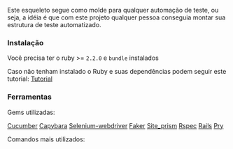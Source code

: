 Este esqueleto segue como molde para qualquer automação de teste, ou seja, a idéia é que com este projeto qualquer pessoa conseguia montar sua estrutura de teste automatizado.

### Instalação
Você precisa ter o ruby >= `2.2.0` e  `bundle` instalados

Caso não tenham instalado o Ruby e suas dependências podem seguir este tutorial:
[Tutorial](https://github.com/MyPersonalProjects/first-contact)

### Ferramentas

Gems utilizadas:

[Cucumber](https://cucumber.io/)
[Capybara](https://github.com/jnicklas/capybara)
[Selenium-webdriver](https://github.com/seleniumhq/selenium)
[Faker](https://github.com/stympy/faker)
[Site_prism](https://github.com/natritmeyer/site_prism)
[Rspec](http://rspec.info/)
[Rails](http://rubyonrails.org/)
[Pry](http://pryrepl.org/)


Comandos mais utilizados:

